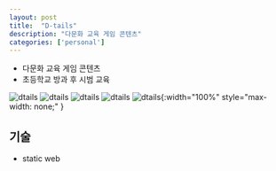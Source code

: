 ```yaml
---
layout: post
title:  "D-tails"
description: "다문화 교육 게임 콘텐츠"
categories: ['personal']
---
```

- 다문화 교육 게임 콘텐츠
- 초등학교 방과 후 시범 교육

![dtails](/assets/image/dtails/dtails_intro.png)
![dtails](/assets/image/dtails/dtails_story.png)
![dtails](/assets/image/dtails/dtails_town.png)
![dtails](/assets/image/dtails/dtails_quiz.png)
![dtails](/assets/image/dtails/dtails_minigames.png){:width="100%" style="max-width: none;" }

## 기술
- static web
